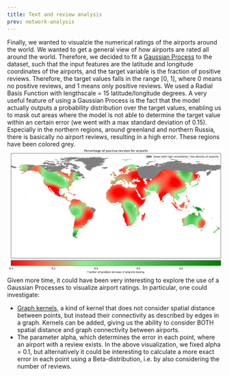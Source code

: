 ```yaml
---
title: Text and review analysis
prev: network-analysis
---
```


Finally, we wanted to visualzie the numerical ratings of the airports around the world. We wanted to get a general view of how airports are rated all around the world. Therefore, we decided to fit a [Gaussian Process](https://en.wikipedia.org/wiki/Gaussian_process) to the dataset, such that the input features are the latitude and longitude coordinates of the airports, and the target variable is the fraction of positive reviews. Therefore, the target values falls in the range [0, 1], where 0 means no positive reviews, and 1 means only positive reviews. We used a Radial Basis Function with lengthscale = 15 latitude/longitude degrees. A very useful feature of using a Gaussian Process is the fact that the model actually outputs a probability distribution over the target values, enabling us to mask out areas where the model is not able to determine the target value within an certain error (we went with a max standard deviation of 0.15). Especially in the northern regions, around greenland and northern Russia, there is basically no airport reviews, resulting in a high error. These regions have been colored grey. 
![Gaussian Process](https://raw.githubusercontent.com/kommodeskab/SocialProject/main/images/average_recommendation.png)
Given more time, it could have been very interesting to explore the use of a Gaussian Processes to visualize airport ratings. In particular, one could investigate:
* [Graph kernels](https://proceedings.mlr.press/v130/borovitskiy21a/borovitskiy21a.pdf), a kind of kernel that does not consider spatial distance between points, but instead their connectivity as described by edges in a graph. Kernels can be added, giving us the ability to consider BOTH spatial distance and graph connectivity between airports.
* The parameter alpha, which determines the error in each point, where an airport with a review exists. In the above visualization, we fixed alpha = 0.1, but alternatively it could be interesting to calculate a more exact error in each point using a Beta-distribution, i.e. by also considering the number of reviews.